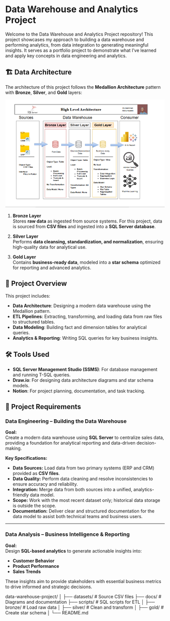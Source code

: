 # Data Warehouse and Analytics Project
Welcome to the Data Warehouse and Analytics Project repository! 
This project showcases my approach to building a data warehouse and performing analytics, from data integration to generating meaningful insights. It serves as a portfolio project to demonstrate what I’ve learned and apply key concepts in data engineering and analytics.

## 🏗️ Data Architecture
The architecture of this project follows the **Medallion Architecture** pattern with **Bronze**, **Silver**, and **Gold** layers:

![Data Architecture](docs/data_architecture.PNG)

1. **Bronze Layer**  
   Stores **raw data** as ingested from source systems. For this project, data is sourced from **CSV files** and ingested into a **SQL Server database**.

2. **Silver Layer**  
   Performs **data cleansing, standardization, and normalization**, ensuring high-quality data for analytical use.

3. **Gold Layer**  
   Contains **business-ready data**, modeled into a **star schema** optimized for reporting and advanced analytics.

## 📖 Project Overview

This project includes:

- **Data Architecture**: Designing a modern data warehouse using the Medallion pattern.
- **ETL Pipelines**: Extracting, transforming, and loading data from raw files to structured tables.
- **Data Modeling**: Building fact and dimension tables for analytical queries.
- **Analytics & Reporting**: Writing SQL queries for key business insights.

## 🛠️ Tools Used

- **SQL Server Management Studio (SSMS)**: For database management and running T-SQL queries.
- **Draw.io**: For designing data architecture diagrams and star schema models.
- **Notion**: For project planning, documentation, and task tracking.

## 🚀 Project Requirements

### **Data Engineering – Building the Data Warehouse**
**Goal:**  
Create a modern data warehouse using **SQL Server** to centralize sales data, providing a foundation for analytical reporting and data-driven decision-making.

**Key Specifications:**  
- **Data Sources:** Load data from two primary systems (ERP and CRM) provided as **CSV files**.  
- **Data Quality:** Perform data cleaning and resolve inconsistencies to ensure accuracy and reliability.  
- **Integration:** Merge data from both sources into a unified, analytics-friendly data model.  
- **Scope:** Work with the most recent dataset only; historical data storage is outside the scope.  
- **Documentation:** Deliver clear and structured documentation for the data model to assist both technical teams and business users.  

---

### **Data Analysis – Business Intelligence & Reporting**
**Goal:**  
Design **SQL-based analytics** to generate actionable insights into:  
- **Customer Behavior**  
- **Product Performance**  
- **Sales Trends**  

These insights aim to provide stakeholders with essential business metrics to drive informed and strategic decisions.  

data-warehouse-project/
│
├── datasets/                 # Source CSV files
├── docs/                     # Diagrams and documentation
├── scripts/                  # SQL scripts for ETL
│   ├── bronze/               # Load raw data
│   ├── silver/               # Clean and transform
│   ├── gold/                 # Create star schema
│
└── README.md
